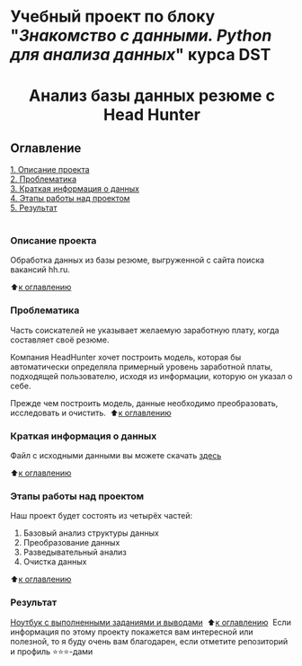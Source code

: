 # Учебный проект по блоку "_Знакомство с данными. Python для анализа данных_" курса DST 
# <center>Анализ базы данных резюме c Head Hunter
## Оглавление
[1. Описание проекта](#описание-проекта)  
[2. Проблематика](#проблематика)  
[3. Краткая информация о данных](#краткая-информация-о-данных)  
[4. Этапы работы над проектом](#этапы-работы-над-проектом)  
[5. Результат](#результат)    
​
### Описание проекта    
Обработка данных из базы резюме, выгруженной с сайта поиска вакансий hh.ru.

:arrow_up:[к оглавлению][1]
​​

### Проблематика    
Часть соискателей не указывает желаемую заработную плату, когда составляет своё резюме.

Компания HeadHunter хочет построить модель, которая бы автоматически определяла примерный уровень заработной платы, 
подходящей пользователю, исходя из информации, которую он указал о себе. 

Прежде чем построить модель, данные необходимо преобразовать, исследовать и очистить.
​​
​:arrow_up:[к оглавлению][1]


### Краткая информация о данных
Файл с исходными данными вы можете скачать [здесь](https://drive.google.com/file/d/1Kb78mAWYKcYlellTGhIjPI-bCcKbGuTn/view?usp=sharing)
 
:arrow_up:[к оглавлению][1]
​
​
### Этапы работы над проектом  

Наш проект будет состоять из четырёх частей:
1. Базовый анализ структуры данных
2. Преобразование данных
3. Разведывательный анализ
4. Очистка данных

:arrow_up:[к оглавлению][1]
​​

### Результат
[Ноутбук с выполненными заданиями и выводами](https://github.com/GalaFedorova/SkillFactory2/tree/main/SF_DST/Project-1.Project_1_HeadHunter.ipynb)
​
:arrow_up:[к оглавлению][1]
​
​​
Если информация по этому проекту покажется вам интересной или полезной, то я буду очень вам благодарен, если отметите репозиторий и профиль ⭐️⭐️⭐️-дами

[1]: #оглавление
